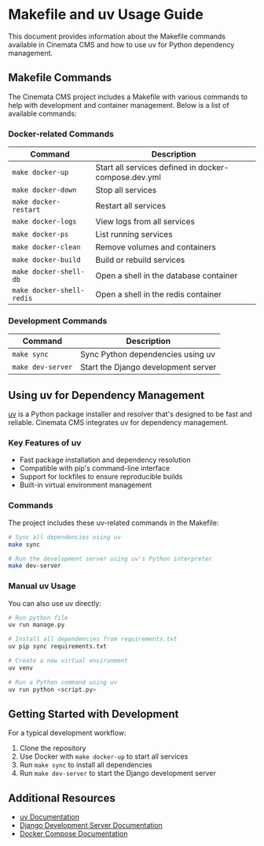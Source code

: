 # Makefile and uv Usage Guide

This document provides information about the Makefile commands available in Cinemata CMS and how to use uv for Python dependency management.

## Makefile Commands

The Cinemata CMS project includes a Makefile with various commands to help with development and container management. Below is a list of available commands:

### Docker-related Commands

| Command | Description |
|---------|-------------|
| `make docker-up` | Start all services defined in docker-compose.dev.yml |
| `make docker-down` | Stop all services |
| `make docker-restart` | Restart all services |
| `make docker-logs` | View logs from all services |
| `make docker-ps` | List running services |
| `make docker-clean` | Remove volumes and containers |
| `make docker-build` | Build or rebuild services |
| `make docker-shell-db` | Open a shell in the database container |
| `make docker-shell-redis` | Open a shell in the redis container |

### Development Commands

| Command | Description |
|---------|-------------|
| `make sync` | Sync Python dependencies using uv |
| `make dev-server` | Start the Django development server |

## Using uv for Dependency Management

[uv](https://github.com/astral-sh/uv) is a Python package installer and resolver that's designed to be fast and reliable. Cinemata CMS integrates uv for dependency management.

### Key Features of uv

- Fast package installation and dependency resolution
- Compatible with pip's command-line interface
- Support for lockfiles to ensure reproducible builds
- Built-in virtual environment management

### Commands

The project includes these uv-related commands in the Makefile:

```bash
# Sync all dependencies using uv
make sync

# Run the development server using uv's Python interpreter
make dev-server
```

### Manual uv Usage

You can also use uv directly:

```bash
# Run python file
uv run manage.py

# Install all dependencies from requirements.txt
uv pip sync requirements.txt

# Create a new virtual environment
uv venv

# Run a Python command using uv
uv run python <script.py>
```

## Getting Started with Development

For a typical development workflow:

1. Clone the repository
2. Use Docker with `make docker-up` to start all services
3. Run `make sync` to install all dependencies
4. Run `make dev-server` to start the Django development server

## Additional Resources

- [uv Documentation](https://github.com/astral-sh/uv)
- [Django Development Server Documentation](https://docs.djangoproject.com/en/5.2/ref/django-admin/#runserver)
- [Docker Compose Documentation](https://docs.docker.com/compose/)
